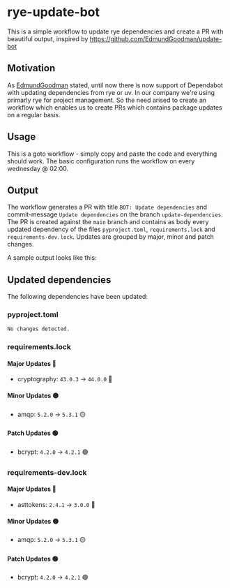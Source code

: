 # rye-update-bot

This is a simple workflow to update rye dependencies and create a PR with beautiful output,
inspired by https://github.com/EdmundGoodman/update-bot

## Motivation

As [EdmundGoodman](https://github.com/EdmundGoodman) stated, until now there is now support of Dependabot with updating dependencies from rye or uv.
In our company we're using primarly rye for project management. So the need arised to create an workflow which
enables us to create PRs which contains package updates on a regular basis.

## Usage

This is a goto workflow - simply copy and paste the code and everything should work. The basic configuration runs the workflow
on every wednesday @ 02:00.

## Output

The workflow generates a PR with title `BOT: Update dependencies` and commit-message `Update dependencies` on the branch `update-dependencies`.
The PR is created against the `main` branch and contains as body every updated dependency of the files `pyproject.toml`, `requirements.lock` and `requirements-dev.lock`.
Updates are grouped by major, minor and patch changes.

A sample output looks like this:


## Updated dependencies

The following dependencies have been updated:

### pyproject.toml
```diff
No changes detected.
```
### requirements.lock
#### Major Updates 🚨
* cryptography: `43.0.3` → `44.0.0` 🚨

#### Minor Updates 🟡
* amqp: `5.2.0` → `5.3.1` 🟡

#### Patch Updates 🟢
* bcrypt: `4.2.0` → `4.2.1` 🟢

### requirements-dev.lock
#### Major Updates 🚨
* asttokens: `2.4.1` → `3.0.0` 🚨

#### Minor Updates 🟡
* amqp: `5.2.0` → `5.3.1` 🟡

#### Patch Updates 🟢
* bcrypt: `4.2.0` → `4.2.1` 🟢

